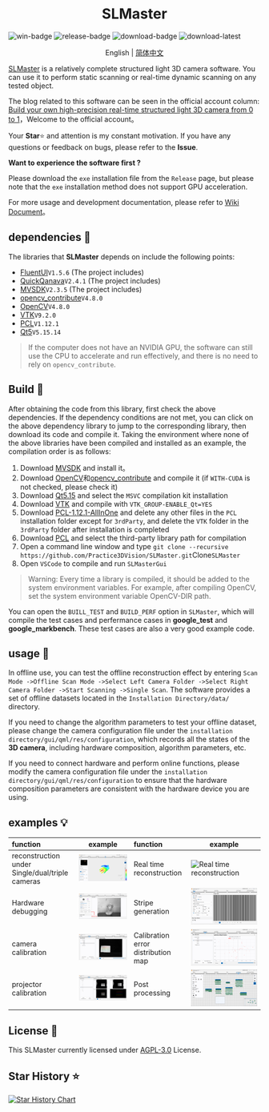 <h1 align="center">
  SLMaster
</h1>

![win-badge] ![release-badge] ![download-badge] ![download-latest]

[win-badge]: https://github.com/Practice3DVision/SLMaster/workflows/Windows/badge.svg  "Windows"
[win-link]: https://github.com/Practice3DVision/SLMaster/actions/workflows/windows.yml  "Windows"
[release-badge]: https://img.shields.io/github/release/Practice3DVision/SLMaster.svg "Release status"
[release-link]: https://github.com/Practice3DVision/SLMaster/releases "Release status"
[download-badge]: https://img.shields.io/github/downloads/Practice3DVision/SLMaster/total.svg "Download status"
[download-link]: https://github.com/Practice3DVision/SLMaster/releases/latest "Download status"
[download-latest]: https://img.shields.io/github/downloads/Practice3DVision/SLMaster/latest/total.svg "latest status"

<p align="center">
English | <a href="README_CH.md">简体中文</a>
</p>

[SLMaster](https://github.com/Practice3DVision/SLMaster) is a relatively complete structured light 3D camera software. You can use it to perform static scanning or real-time dynamic scanning on any tested object.

The blog related to this software can be seen in the official account column: [Build your own high-precision real-time structured light 3D camera from 0 to 1](https://mp.weixin.qq.com/s/E8K3892eNVJfgpMUHtf9Lw)，Welcome to the official account。

Your **Star**⭐ and attention is my constant motivation. If you have any questions or feedback on bugs, please refer to the **Issue**.

**Want to experience the software first ?**

Please download the `exe` installation file from the `Release` page, but please note that the `exe` installation method does not support GPU acceleration.

For more usage and development documentation, please refer to [Wiki Document](https://github.com/Practice3DVision/SLMaster/wiki)。

## dependencies 🍁
The libraries that **SLMaster** depends on include the following points:
- [FluentUI](https://github.com/Practice3DVision/SLMaster/tree/master/FluentUI)`V1.5.6` (The project includes)
- [QuickQanava](https://github.com/cneben/QuickQanava/tree/2.4.1)`V2.4.1` (The project includes)
- [MVSDK](https://www.irayple.com/cn/serviceSupport/downloadCenter/18?p=17)`V2.3.5` (The project includes)
- [opencv_contribute](https://github.com/opencv/opencv_contrib.git)`V4.8.0`
- [OpenCV](https://github.com/opencv/opencv.git)`V4.8.0`
- [VTK](https://github.com/Kitware/VTK/tree/v9.2.0)`V9.2.0`
- [PCL](https://github.com/PointCloudLibrary/pcl/tree/pcl-1.12.1)`V1.12.1`
- [Qt5](https://doc.qt.io/qt-5/index.html)`V5.15.14`

> If the computer does not have an NVIDIA GPU, the software can still use the CPU to accelerate and run effectively, and there is no need to rely on `opencv_contribute`.

## Build 🚀
After obtaining the code from this library, first check the above dependencies. If the dependency conditions are not met, you can click on the above dependency library to jump to the corresponding library, then download its code and compile it. Taking the environment where none of the above libraries have been compiled and installed as an example, the compilation order is as follows:

1. Download [MVSDK](https://www.irayple.com/cn/serviceSupport/downloadCenter/18?p=17) and install it。
2. Download [OpenCV](https://github.com/opencv/opencv.git)和[opencv_contribute](https://github.com/opencv/opencv_contrib.git) and compile it (if `WITH-CUDA` is not checked, please check it)
3. Download [Qt5.15](https://doc.qt.io/qt-5/index.html) and select the `MSVC` compilation kit installation
4. Download [VTK](https://github.com/Kitware/VTK/tree/v9.2.0) and compile with `VTK_GROUP-ENABLE_Qt=YES`
5. Download [PCL-1.12.1-AllInOne](https://github.com/PointCloudLibrary/pcl/releases) and delete any other files in the `PCL` installation folder except for `3rdParty`, and delete the `VTK` folder in the `3rdParty` folder after installation is completed
6. Download [PCL](https://github.com/PointCloudLibrary/pcl/tree/pcl-1.12.1) and select the third-party library path for compilation
7. Open a command line window and type `git clone --recursive https://github.com/Practice3DVision/SLMaster.git`Clone`SLMaster`
8. Open `VSCode` to compile and run `SLMasterGui`

> Warning:
> Every time a library is compiled, it should be added to the system environment variables. For example, after compiling OpenCV, set the system environment variable OpenCV-DIR path.


You can open the `BUILL_TEST` and `BUILD_PERF` option in `SLMaster`, which will compile the test cases and perfermance cases in **google_test** and **google_markbench**. These test cases are also a very good example code.
## usage 🌈

In offline use, you can test the offline reconstruction effect by entering `Scan Mode ->Offline Scan Mode ->Select Left Camera Folder ->Select Right Camera Folder ->Start Scanning ->Single Scan`. The software provides a set of offline datasets located in the `Installation Directory/data/` directory.

If you need to change the algorithm parameters to test your offline dataset, please change the camera configuration file under the `installation directory/gui/qml/res/configuration`, which records all the states of the **3D camera**, including hardware composition, algorithm parameters, etc.

If you need to connect hardware and perform online functions, please modify the camera configuration file under the `installation directory/gui/qml/res/configuration` to ensure that the hardware composition parameters are consistent with the hardware device you are using.
## examples  💡

|function|example|function|example|
|:-|-|:-|-|
|reconstruction under Single/dual/triple cameras|![reconstruction under Single/dual/triple cameras](doc/online_scan.png)|Real time reconstruction|![Real time reconstruction](doc/04.gif)|
|Hardware debugging|![Hardware debugging](doc/tenline.png)|Stripe generation|![Stripe generation](doc/stripe_create.png)|
|camera calibration|![camera calibration](doc/calibration.png)|Calibration error distribution map|![Calibration error distribution map](doc/error_distribute.png)|
|projector calibration|![projector calibration](doc/online_calinbration.png)|Post processing|![Post processing](doc/post_process.png)|

## License 📕

This SLMaster currently licensed under [AGPL-3.0](./LICENSE) License.

## Star History ⭐

[![Star History Chart](https://api.star-history.com/svg?repos=Practice3DVision/SLMaster&type=Date)](https://star-history.com/#Practice3DVision/SLMaster&Date)